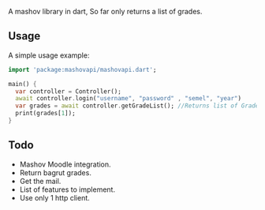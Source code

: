 A mashov library in dart, So far only returns a list of grades.

## Usage

A simple usage example:

```dart
import 'package:mashovapi/mashovapi.dart';

main() {
  var controller = Controller();
  await controller.login("username", "password" , "semel", "year")
  var grades = await controller.getGradeList(); //Returns list of Grades
  print(grades[1]);
}
```
 ## Todo 
 * Mashov Moodle integration.
 * Return bagrut grades.
 * Get the mail.
 * List of features to implement.
 * Use only 1 http client.
